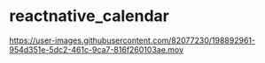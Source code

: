 # reactnative_calendar


https://user-images.githubusercontent.com/82077230/198892961-954d351e-5dc2-461c-9ca7-816f260103ae.mov

